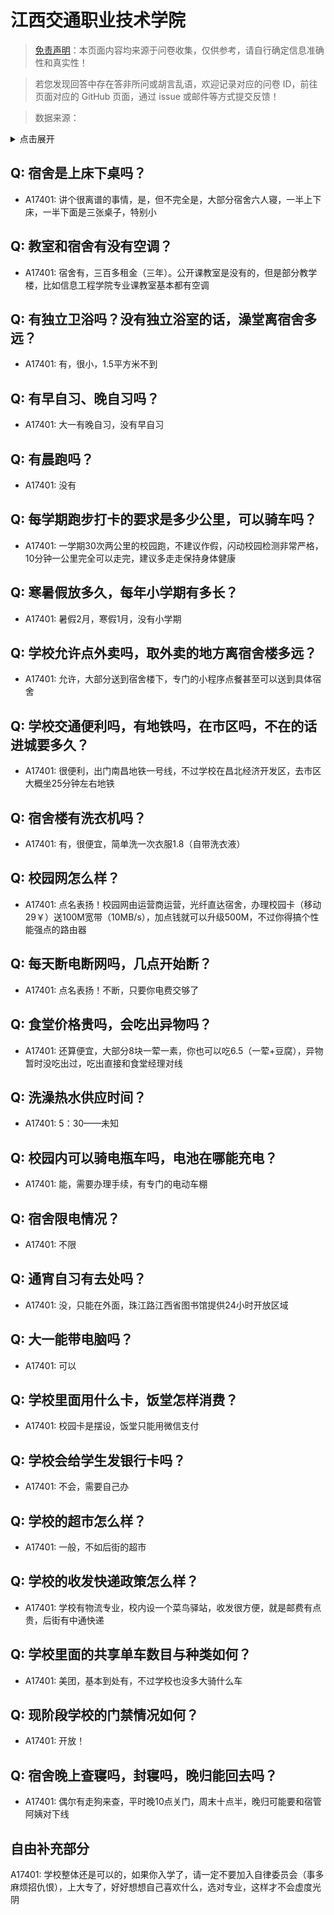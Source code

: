 # 江西交通职业技术学院

> [免责声明](https://colleges.chat/#_3)：本页面内容均来源于问卷收集，仅供参考，请自行确定信息准确性和真实性！

> 若您发现回答中存在答非所问或胡言乱语，欢迎记录对应的问卷 ID，前往页面对应的 GitHub 页面，通过 issue 或邮件等方式提交反馈！

> 数据来源：

<details><summary>点击展开</summary>
<ul>
<li>A17401: 匿名 (2023 年 06 月)</li>
</ul>
</details>

## Q: 宿舍是上床下桌吗？

- A17401: 讲个很离谱的事情，是，但不完全是，大部分宿舍六人寝，一半上下床，一半下面是三张桌子，特别小

## Q: 教室和宿舍有没有空调？

- A17401: 宿舍有，三百多租金（三年）。公开课教室是没有的，但是部分教学楼，比如信息工程学院专业课教室基本都有空调

## Q: 有独立卫浴吗？没有独立浴室的话，澡堂离宿舍多远？

- A17401: 有，很小，1.5平方米不到

## Q: 有早自习、晚自习吗？

- A17401: 大一有晚自习，没有早自习

## Q: 有晨跑吗？

- A17401: 没有

## Q: 每学期跑步打卡的要求是多少公里，可以骑车吗？

- A17401: 一学期30次两公里的校园跑，不建议作假，闪动校园检测非常严格，10分钟一公里完全可以走完，建议多走走保持身体健康

## Q: 寒暑假放多久，每年小学期有多长？

- A17401: 暑假2月，寒假1月，没有小学期

## Q: 学校允许点外卖吗，取外卖的地方离宿舍楼多远？

- A17401: 允许，大部分送到宿舍楼下，专门的小程序点餐甚至可以送到具体宿舍

## Q: 学校交通便利吗，有地铁吗，在市区吗，不在的话进城要多久？

- A17401: 很便利，出门南昌地铁一号线，不过学校在昌北经济开发区，去市区大概坐25分钟左右地铁

## Q: 宿舍楼有洗衣机吗？

- A17401: 有，很便宜，简单洗一次衣服1.8（自带洗衣液）

## Q: 校园网怎么样？

- A17401: 点名表扬！校园网由运营商运营，光纤直达宿舍，办理校园卡（移动29￥）送100M宽带（10MB/s），加点钱就可以升级500M，不过你得搞个性能强点的路由器

## Q: 每天断电断网吗，几点开始断？

- A17401: 点名表扬！不断，只要你电费交够了

## Q: 食堂价格贵吗，会吃出异物吗？

- A17401: 还算便宜，大部分8块一荤一素，你也可以吃6.5（一荤+豆腐），异物暂时没吃出过，吃出直接和食堂经理对线

## Q: 洗澡热水供应时间？

- A17401: 5：30——未知

## Q: 校园内可以骑电瓶车吗，电池在哪能充电？

- A17401: 能，需要办理手续，有专门的电动车棚

## Q: 宿舍限电情况？

- A17401: 不限

## Q: 通宵自习有去处吗？

- A17401: 没，只能在外面，珠江路江西省图书馆提供24小时开放区域

## Q: 大一能带电脑吗？

- A17401: 可以

## Q: 学校里面用什么卡，饭堂怎样消费？

- A17401: 校园卡是摆设，饭堂只能用微信支付

## Q: 学校会给学生发银行卡吗？

- A17401: 不会，需要自己办

## Q: 学校的超市怎么样？

- A17401: 一般，不如后街的超市

## Q: 学校的收发快递政策怎么样？

- A17401: 学校有物流专业，校内设一个菜鸟驿站，收发很方便，就是邮费有点贵，后街有中通快递

## Q: 学校里面的共享单车数目与种类如何？

- A17401: 美团，基本到处有，不过学校也没多大骑什么车

## Q: 现阶段学校的门禁情况如何？

- A17401: 开放！

## Q: 宿舍晚上查寝吗，封寝吗，晚归能回去吗？

- A17401: 偶尔有走狗来查，平时晚10点关门，周末十点半，晚归可能要和宿管阿姨对下线

## 自由补充部分

A17401: 学校整体还是可以的，如果你入学了，请一定不要加入自律委员会（事多麻烦招仇恨），上大专了，好好想想自己喜欢什么，选对专业，这样才不会虚度光阴